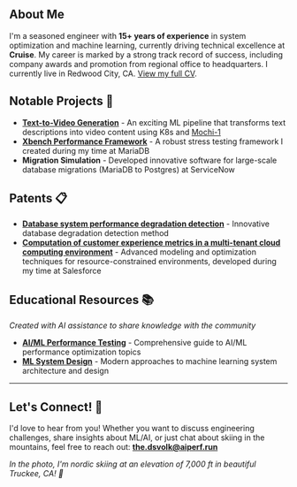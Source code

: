 
## About Me

I'm a seasoned engineer with **15+ years of experience** in system optimization and machine learning, currently driving technical excellence at **Cruise**. My career is marked by a strong track record of success, including company awards and promotion from regional office to headquarters. I currently live in Redwood City, CA. [View my full CV](./Cruise_Dmitry_Volkov_CV.pdf). 
 

## Notable Projects 🚀

- **[Text-to-Video Generation](https://github.com/the-dsvolk/text-to-video)** - An exciting ML pipeline that transforms text descriptions into video content using K8s and [Mochi-1](https://github.com/genmoai/mochi) 
- **[Xbench Performance Framework](https://github.com/the-dsvolk/Xbench)** - A robust stress testing framework I created during my time at MariaDB
- **Migration Simulation** - Developed innovative software for large-scale database migrations (MariaDB to Postgres) at ServiceNow  

## Patents 📋

- **[Database system performance degradation detection](https://patents.google.com/patent/US11055162B2/en?oq=US+11%2c055%2c162+B2)** - Innovative database degradation detection method  
- **[Computation of customer experience metrics in a multi-tenant cloud computing environment](https://patents.google.com/patent/US20200242532A1/en?oq=US+2020%2f0242532+A1)** - Advanced modeling and optimization techniques for resource-constrained environments, developed during my time at Salesforce

## Educational Resources 📚
*Created with AI assistance to share knowledge with the community*

- **[AI/ML Performance Testing](https://the-dsvolk.github.io/ai-perf/)** - Comprehensive guide to AI/ML performance optimization topics
- **[ML System Design](https://the-dsvolk.github.io/ml-design/)** - Modern approaches to machine learning system architecture and design

---

## Let's Connect! 🤝

I'd love to hear from you! Whether you want to discuss engineering challenges, share insights about ML/AI, or just chat about skiing in the mountains, feel free to reach out: **the.dsvolk@aiperf.run**

*In the photo, I'm nordic skiing at an elevation of 7,000 ft in beautiful Truckee, CA! 🎿*
